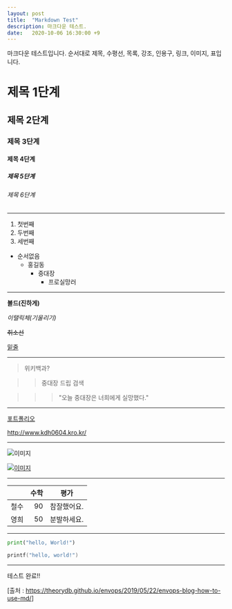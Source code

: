 ```yaml
---
layout: post
title:  "Markdown Test"
description: 마크다운 테스트.
date:   2020-10-06 16:30:00 +9
---
```


마크다운 테스트입니다. 순서대로 제목, 수평선, 목록, 강조, 인용구, 링크, 이미지, 표입니다.

# 제목 1단계

## 제목 2단계

### 제목 3단계

#### 제목 4단계

##### 제목 5단계

###### 제목 6단계

---

1. 첫번째
2. 두번째
3. 세번째



+ 순서없음
  - 홍길동
    * 중대장
      + 프로실망러

---



__볼드(진하게)__

_이탤릭체(기울리기)_

~~취소선~~

<u>밑줄</u>

---

> 위키백과?

> > 중대장 드립 검색

> > > "오늘 중대장은 너희에게 실망했다."

---

[포트폴리오](http://www.kdh0604.kro.kr/ "클릭하면 포트폴리오 사이트로 이동합니다.")

<http://www.kdh0604.kro.kr/>

---

![이미지](https://media.vlpt.us/post-images/ilcm96/73676c70-2dc0-11ea-a214-271b3c6426f1/jekyll-logo.png "지킬로고")

[![이미지](https://media.vlpt.us/post-images/ilcm96/73676c70-2dc0-11ea-a214-271b3c6426f1/jekyll-logo.png)](https://jekyllrb-ko.github.io/)

---

|                  | 수학                        | 평가              |  
|:--- | ---: | :---: |  
| 철수             | 90            | 참잘했어요. |  
| 영희           | 50            | 분발하세요. |

---

```python
print("hello, World!")
```

```c
printf("hello, world!")
```

---

테스트 완료!!

[출처 : <https://theorydb.github.io/envops/2019/05/22/envops-blog-how-to-use-md/>]
